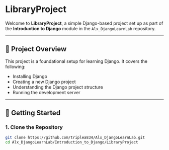 # LibraryProject

Welcome to **LibraryProject**, a simple Django-based project set up as part of the **Introduction to Django** module in the `Alx_DjangoLearnLab` repository.

---

## 📌 Project Overview

This project is a foundational setup for learning Django. It covers the following:

- Installing Django 
- Creating a new Django project 
- Understanding the Django project structure 
- Running the development server

---

## 🚀 Getting Started

### 1. Clone the Repository

```bash
git clone https://github.com/triplea834/Alx_DjangoLearnLab.git
cd Alx_DjangoLearnLab/Introduction_to_Django/LibraryProject


